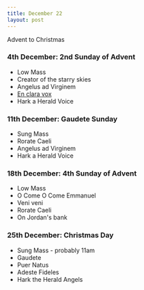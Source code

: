 ```yaml
---
title: December 22
layout: post
---
```


Advent to Christmas

### 4th December: 2nd Sunday of Advent

* Low Mass
* Creator of the starry skies
* Angelus ad Virginem
* [En clara vox](https://gregobase.selapa.net/chant.php?id=3958)
* Hark a Herald Voice

### 11th December: Gaudete Sunday

* Sung Mass
* Rorate Caeli
* Angelus ad Virginem
* Hark a Herald Voice

### 18th December: 4th Sunday of Advent

* Low Mass
* O Come O Come Emmanuel
* Veni veni
* Rorate Caeli
* On Jordan's bank

### 25th December: Christmas Day

* Sung Mass - probably 11am
* Gaudete
* Puer Natus
* Adeste Fideles
* Hark the Herald Angels

